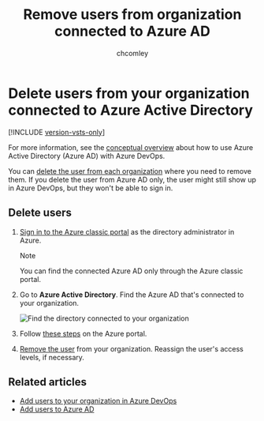 ﻿---
title: Remove users from organization connected to Azure AD
titleSuffix: Azure DevOps Services
ms.custom: seodec18
description: Understand how to delete users from Azure DevOps connected to Azure Active Directory (Azure AD) via the Azure portal
ms.technology: devops-accounts
ms.assetid: eb0d51c2-fb28-4c55-9fcd-33a5942130f0
ms.topic: conceptual
ms.author: chcomley
author: chcomley
ms.date: 12/06/2018
monikerRange: 'azure-devops'
---

# Delete users from your organization connected to Azure Active Directory

[!INCLUDE [version-vsts-only](../../includes/version-vsts-only.md)]

For more information, see the [conceptual overview](access-with-azure-ad.md) about how to use Azure Active Directory (Azure AD) with Azure DevOps.

You can [delete the user from each organization](delete-organization-users.md) where you need to remove them. If you delete the user from Azure AD only, the user might still show up in Azure DevOps, but they won't be able to sign in.

## Delete users

1.  [Sign in to the Azure classic portal](https://manage.windowsazure.com/) as the directory administrator in Azure.

    > [!NOTE]
    > You can find the connected Azure AD only through the Azure classic portal.

2.  Go to **Azure Active Directory**. Find the Azure AD that's connected to your organization.

    ![Find the directory connected to your organization](media/manage-work-access/azurefindconnecteddirectory.png)

3.  Follow [these steps](/azure/active-directory/active-directory-users-delete-user-azure-portal) on the Azure portal.

4.  [Remove the user](delete-organization-users.md) from your organization. Reassign the user's access levels, if necessary.

## Related articles

- [Add users to your organization in Azure DevOps](add-organization-users.md)
- [Add users to Azure AD](add-users-to-azure-ad.md)
